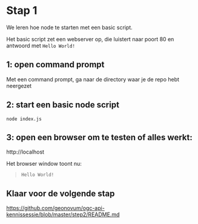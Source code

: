 # Stap 1

We leren hoe node te starten met een basic script.

Het basic script zet een webserver op, die luistert naar poort 80 en antwoord met `Hello World!`

## 1: open command prompt
Met een command prompt, ga naar de directory waar je de repo hebt neergezet


## 2: start een basic node script
```
node index.js
```

## 3: open een browser om te testen of alles werkt:
http://localhost

Het browser window toont nu: 
> `Hello World!`

## Klaar voor de volgende stap
https://github.com/geonovum/ogc-api-kennissessie/blob/master/step2/README.md
